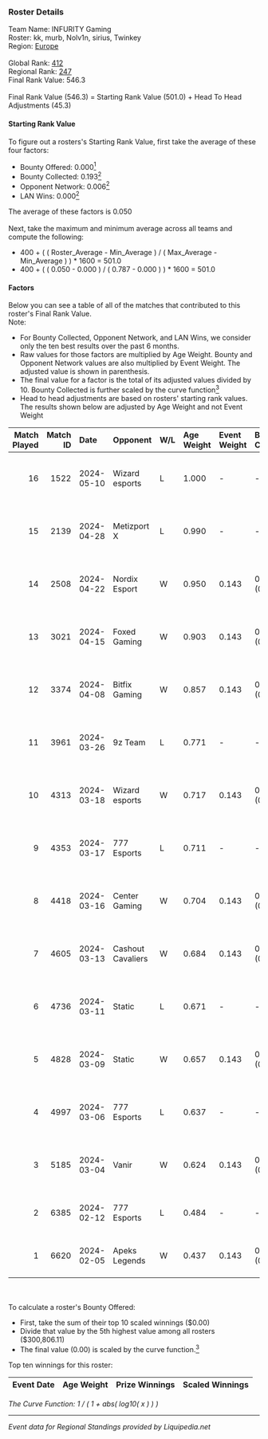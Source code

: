 ### Roster Details<br />
Team Name: INFURITY Gaming<br />
Roster: kk, murb, Nolv1n, sirius, Twinkey<br />
Region: [Europe]( ../standings_europe.md)<br />
<br />
Global Rank: [412](../standings_global.md)<br />
Regional Rank: [247]( ../standings_europe.md)<br />
Final Rank Value:  546.3<br />
<br />
Final Rank Value (546.3) = Starting Rank Value (501.0) + Head To Head Adjustments (45.3)<br />

#### Starting Rank Value<br />
To figure out a rosters's Starting Rank Value, first take the average of these four factors:<br />
- Bounty Offered: 0.000[<sup>1</sup>](#table2)
- Bounty Collected: 0.193[<sup>2</sup>](#table1)
- Opponent Network: 0.006[<sup>2</sup>](#table1)
- LAN Wins: 0.000[<sup>2</sup>](#table1)

The average of these factors is 0.050<br />
<br />
Next, take the maximum and minimum average across all teams and compute the following:<br />
- 400 + ( ( Roster_Average - Min_Average ) / ( Max_Average - Min_Average ) ) * 1600 = 501.0
- 400 + ( ( 0.050 - 0.000 ) / ( 0.787 - 0.000 ) ) * 1600 = 501.0


#### Factors<br />
Below you can see a table of all of the matches that contributed to this roster's Final Rank Value.<br />
Note:<br />

- For Bounty Collected, Opponent Network, and LAN Wins, we consider only the ten best results over the past 6 months.
- Raw values for those factors are multiplied by Age Weight. Bounty and Opponent Network values are also multiplied by Event Weight. The adjusted value is shown in parenthesis.
- The final value for a factor is the total of its adjusted values divided by 10. Bounty Collected is further scaled by the curve function[<sup>3</sup>](#curveFunction)
- Head to head adjustments are based on rosters' starting rank values. The results shown below are adjusted by Age Weight and not Event Weight
<span id="table1"></span><br />


| Match Played | Match ID | Date       | Opponent          | W/L | Age Weight | Event Weight | Bounty Collected | Opponent Network | LAN Wins  | H2H Adj. | Roster                             |
| -: | -: | :- | :- | :- | :- | :- | :- | :- | :- | -: | :- |
|           16 |     1522 | 2024-05-10 | Wizard esports    | L   | 1.000      | -            | -                | -                | -         |   -12.46 | kk, murb, Nolv1n, sirius, Twinkey  |
|           15 |     2139 | 2024-04-28 | Metizport X       | L   | 0.990      | -            | -                | -                | -         |    -9.35 | kk, murb, Nolv1n, sirius, Twinkey  |
|           14 |     2508 | 2024-04-22 | Nordix Esport     | W   | 0.950      | 0.143        | 0.002 (0.000)    | 0.106 (0.014)    | 0 (0.000) |    17.36 | kk, murb, Nolv1n, sirius, Twinkey  |
|           13 |     3021 | 2024-04-15 | Foxed Gaming      | W   | 0.903      | 0.143        | 0.000 (0.000)    | 0.077 (0.010)    | 0 (0.000) |    10.42 | kk, murb, Nolv1n, sirius, Twinkey  |
|           12 |     3374 | 2024-04-08 | Bitfix Gaming     | W   | 0.857      | 0.143        | 0.000 (0.000)    | 0.020 (0.002)    | 0 (0.000) |     8.40 | kk, murb, Nolv1n, sirius, Twinkey  |
|           11 |     3961 | 2024-03-26 | 9z Team           | L   | 0.771      | -            | -                | -                | -         |    -0.40 | kk, murb, Musashi, sirius, Twinkey |
|           10 |     4313 | 2024-03-18 | Wizard esports    | W   | 0.717      | 0.143        | 0.004 (0.000)    | 0.110 (0.011)    | 0 (0.000) |    14.49 | kk, murb, Nolv1n, sirius, Twinkey  |
|            9 |     4353 | 2024-03-17 | 777 Esports       | L   | 0.711      | -            | -                | -                | -         |    -4.38 | kk, Musashi, Pham, sirius, Twinkey |
|            8 |     4418 | 2024-03-16 | Center Gaming     | W   | 0.704      | 0.143        | 0.000 (0.000)    | 0.018 (0.002)    | 0 (0.000) |     7.57 | kk, Musashi, Pham, sirius, Twinkey |
|            7 |     4605 | 2024-03-13 | Cashout Cavaliers | W   | 0.684      | 0.143        | 0.000 (0.000)    | 0.000 (0.000)    | 0 (0.000) |     7.24 | kk, Nolv1n, Pham, sirius, Twinkey  |
|            6 |     4736 | 2024-03-11 | Static            | L   | 0.671      | -            | -                | -                | -         |   -10.76 | kk, murb, Nolv1n, sirius, Twinkey  |
|            5 |     4828 | 2024-03-09 | Static            | W   | 0.657      | 0.143        | 0.000 (0.000)    | 0.158 (0.015)    | 0 (0.000) |    10.35 | kk, Musashi, Pham, sirius, Twinkey |
|            4 |     4997 | 2024-03-06 | 777 Esports       | L   | 0.637      | -            | -                | -                | -         |    -4.07 | kk, Musashi, Pham, sirius, Twinkey |
|            3 |     5185 | 2024-03-04 | Vanir             | W   | 0.624      | 0.143        | 0.000 (0.000)    | 0.052 (0.005)    | 0 (0.000) |     9.02 | kk, murb, Nolv1n, sirius, Twinkey  |
|            2 |     6385 | 2024-02-12 | 777 Esports       | L   | 0.484      | -            | -                | -                | -         |    -3.06 | Arob, kk, Nolv1n, sirius, Twinkey  |
|            1 |     6620 | 2024-02-05 | Apeks Legends     | W   | 0.437      | 0.143        | 0.000 (0.000)    | 0.037 (0.002)    | 0 (0.000) |     4.96 | Arob, kk, Nolv1n, sirius, Twinkey  |

<br />
<span id="table2"></span><br />
To calculate a roster's Bounty Offered:<br />

- First, take the sum of their top 10 scaled winnings ($0.00)
- Divide that value by the 5th highest value among all rosters ($300,806.11)
- The final value (0.00) is scaled by the curve function.[<sup>3</sup>](#curveFunction)

Top ten winnings for this roster:<br />

| Event Date | Age Weight | Prize Winnings | Scaled Winnings |
| :- | -: | :- | :- |


<span id="curveFunction"></span>_The Curve Function: 1 / ( 1 + abs( log10( x ) ) )_<br />

---
_Event data for Regional Standings provided by Liquipedia.net_<br />
